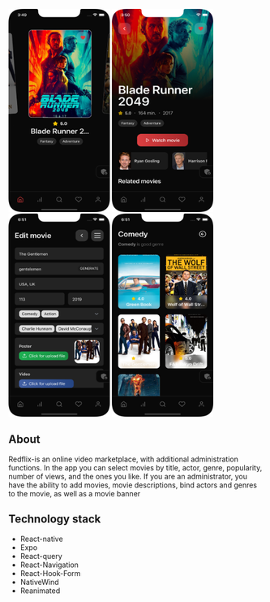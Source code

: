 <p>
<img height="400" src="https://github.com/gogy9000/redflix/blob/master/design/design/home.png" width="200" alt="design"/>
<img height="400" src="https://github.com/gogy9000/redflix/blob/master/design/design/movie-page.png" width="200" alt="design"/>
<img height="400" src="https://github.com/gogy9000/redflix/blob/master/design/design/movie-edit.png" width="200" alt="design"/>
<img height="400" src="https://github.com/gogy9000/redflix/blob/master/design/design/genre.png" width="200" alt="design"/>
</p>

## About

Redflix-is an online video marketplace, with additional administration functions. In the app you can select movies by title, actor, genre, popularity, number of views, and the ones you like. If you are an administrator, you have the ability to add movies, movie descriptions, bind actors and genres to the movie, as well as a movie banner

## Technology stack
- React-native
- Expo
- React-query
- React-Navigation
- React-Hook-Form
- NativeWind
- Reanimated

